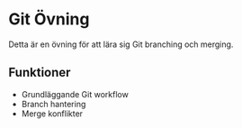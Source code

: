 # Git Övning

Detta är en övning för att lära sig Git branching och merging.

## Funktioner
- Grundläggande Git workflow
- Branch hantering
- Merge konflikter